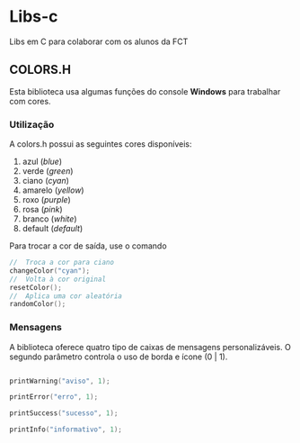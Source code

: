 # Libs-c
Libs em C para colaborar com os alunos da FCT

## COLORS.H

Esta biblioteca usa algumas funções do console **Windows**
para trabalhar com cores.

### Utilização 

A colors.h possui as seguintes cores disponíveis:

1. azul (*blue*)
2. verde (*green*)
3. ciano (*cyan*)
4. amarelo (*yellow*)
5. roxo (*purple*)
6. rosa (*pink*)
7. branco (*white*)
8. default (*default*)

Para trocar a cor de saída, use o comando

```c
//	Troca a cor para ciano
changeColor("cyan");
//	Volta à cor original
resetColor();
//	Aplica uma cor aleatória
randomColor();
```

### Mensagens

A biblioteca oferece quatro tipo de caixas de mensagens personalizáveis. O
segundo parâmetro controla o uso de borda e ícone (0 | 1).


```c

printWarning("aviso", 1);

printError("erro", 1);

printSuccess("sucesso", 1);

printInfo("informativo", 1);
```
